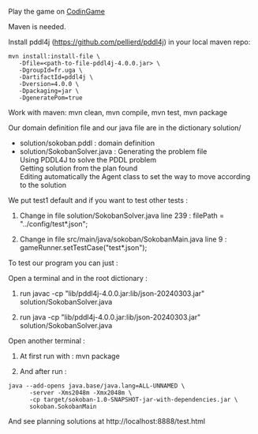 Play the game on [CodinGame](https://www.codingame.com/training/hard/sokoban)

Maven is needed.

Install pddl4j (https://github.com/pellierd/pddl4j) in your local maven repo:
```
mvn install:install-file \
   -Dfile=<path-to-file-pddl4j-4.0.0.jar> \
   -DgroupId=fr.uga \
   -DartifactId=pddl4j \
   -Dversion=4.0.0 \
   -Dpackaging=jar \
   -DgeneratePom=true
 ```  
Work with maven: mvn clean, mvn compile, mvn test, mvn package

Our domain definition file and our java file are in the dictionary solution/

- solution/sokoban.pddl : domain definition
- solution/SokobanSolver.java : Generating the problem file  
                                Using PDDL4J to solve the PDDL problem  
                                Getting solution from the plan found  
                                Editing automatically the Agent class to set the way to move according to the solution  

We put test1 default and if you want to test other tests : 

1. Change in file solution/SokobanSolver.java line 239 : filePath = "../config/test*.json";  

2. Change in file src/main/java/sokoban/SokobanMain.java line 9 : gameRunner.setTestCase("test*.json");

To test our program you can just :  

Open a terminal and in the root dictionary :  

1. run javac -cp "lib/pddl4j-4.0.0.jar:lib/json-20240303.jar" solution/SokobanSolver.java  

2. run java -cp "lib/pddl4j-4.0.0.jar:lib/json-20240303.jar" solution/SokobanSolver.java  

Open another terminal :  

1. At first run with : mvn package

2. And after run : 
```
java --add-opens java.base/java.lang=ALL-UNNAMED \
      -server -Xms2048m -Xmx2048m \
      -cp target/sokoban-1.0-SNAPSHOT-jar-with-dependencies.jar \
      sokoban.SokobanMain
```

And see planning solutions at http://localhost:8888/test.html